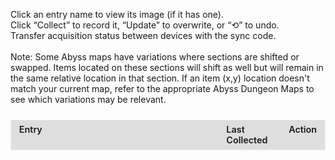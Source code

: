 <!--
  This file is a self contained web component that tracks collectible entries.
  It uses:
    - HTML for structure
    - CSS for styles (inside <style>)
    - JavaScript for behavior (inside <script>)
  Data is saved to the browser's localStorage so it persists per device.
-->

<style>
  /* ====== LAYOUT / WRAPPERS ======
     The outer containers that hold the tracker and sync controls.
  */
  #sync-container {
    margin-bottom: 1.5rem;
  }

  #tracker-container {
    overflow-x: auto;               /* Allow horizontal scroll on small screens */
    -webkit-overflow-scrolling: touch; /* Smooth scrolling */
  }

  /* ====== TABLE BASE STYLES ======
     Fixed layout makes columns consistent and prevents layout shifts.
  */
  #tracker-container table {
    border: 1px solid rgba(221, 209, 183, 0.3);
    width: 100%;
    table-layout: fixed;            /* Important for fixed column widths */
    border-collapse: collapse;      /* Merge borders */
  }

  /* ====== COLUMN WIDTHS ======
     First column is the largest (entry + details), others are smaller.
  */
  #tracker-container th:nth-child(1),
  #tracker-container td:nth-child(1) {
    width: 60%;
  }
  #tracker-container th:nth-child(2),
  #tracker-container td:nth-child(2) {
    width: 20%;
  }
  #tracker-container th:nth-child(3),
  #tracker-container td:nth-child(3) {
    width: 20%;
    white-space: nowrap; /* Prevent action column from wrapping weirdly */
  }

  /* ====== CELL STYLING ======
     Shared styles for header and data cells.
  */
  #tracker-container th,
  #tracker-container td {
    border: 1px solid var(--md-typeset-fg-color--light);
    padding: 0.4rem 0.8rem;
    vertical-align: top;
    font-size: 0.9rem;
    text-align: left;
    word-wrap: break-word;
    white-space: normal;
  }

  /* Header row styling */
  #tracker-container thead th {
    background-color: rgba(51,51,51,0.15);
    color: var(--md-default-fg-color--light);
    font-weight: 600;
  }

  /* ====== SECTION / SUBSECTION ROWS ======
     These are rows injected by JS to visually group items.
  */
  #tracker-container .section-header td {
    background-color: rgba(51,51,51,0.8);
    color: var(--md-default-fg-color--light);
    font-weight: bold;
    text-align: center;
    padding: 0.6rem;
  }

  #tracker-container .subsection-header td {
    background-color: rgba(94,139,222,0.1);
    border: 1px solid #5e8bde;
    color: var(--md-default-fg-color--light);
    font-style: italic;
    padding: 0.4rem 0.6rem;
  }

  /* ====== SECONDARY TEXT (DETAILS) ======
     Shown under an entry's title (tips, reset timing, etc.).
  */
  #tracker-container .details {
    margin-top: 0.25rem;
    font-size: 0.8rem;
    color: var(--md-typeset-fg-color--light);
    padding-left: 0.6rem;
  }

  /* ====== LINKS (OPEN IMAGE MODAL) ====== */
  #tracker-container .entry-link {
    color: var(--md-typeset-a-color);
    text-decoration: none;
    transition: color 0.2s ease;
  }
  #tracker-container .entry-link:hover,
  #tracker-container .entry-link:focus {
    text-decoration: underline;
    outline: 2px solid var(--md-typeset-a-color);
    outline-offset: 2px;
  }

  /* ====== CHECKMARK STATE ======
     Row gets 'collected' class after user clicks 'Collect'/'Update'.
  */
  #tracker-container .checkmark {
    margin-right: 0.4rem;
    font-size: 1.6rem;
    color: var(--md-typeset-fg-color--light); /* default gray */
    vertical-align: middle;
    line-height: 1;
  }
  #tracker-container tr.collected .checkmark {
    color: #2fb170; /* green when collected */
  }

  /* ====== BUTTONS (COLLECT / UPDATE / UNDO) ====== */
  #tracker-container button {
    padding: 0.2rem 0.4rem;
    font-size: 0.75rem;
    border: 1px solid var(--md-typeset-fg-color--light);
    border-radius: 4px;
    background: transparent;
    color: var(--md-default-fg-color--light);
    cursor: pointer;
    transition: background-color 0.2s ease;
  }
  #tracker-container button:hover,
  #tracker-container button:focus {
    background: var(--md-typeset-a-color);
    color: var(--md-default-fg-color--light);
    outline: none;
  }
  #tracker-container button:focus {
    outline: 2px solid var(--md-typeset-a-color);
    outline-offset: 2px;
  }

  /* ====== MODAL OVERLAY (IMAGE PREVIEW) ====== */
  #modal {
    display: none;                  /* Hidden until a link is clicked */
    position: fixed;
    top: 0; left: 0; right: 0; bottom: 0;
    background: rgba(0,0,0,0.6);
    align-items: center;
    justify-content: center;
    z-index: 1000;
  }
  #modal .modal-content {
    background: var(--md-default-bg-color--light);
    padding: 1rem;
    border-radius: 6px;
    max-width: 90%;
    max-height: 80vh;
    overflow: auto;
    position: relative;
  }
  #modal .modal-close {
    position: absolute;
    top: 0.5rem;
    right: 0.5rem;
    cursor: pointer;
    font-size: 1.2rem;
  }
  #modal img {
    max-width: 100%;
    max-height: 60vh;
    display: block;
    margin: 0 auto;
  }

  /* ====== MOBILE TWEAKS ======
     Smaller text, tighter padding, and automatic table widths.
  */
  @media (max-width: 600px) {
    #tracker-container p {
      font-size: 0.85rem;
    }
    #tracker-container th,
    #tracker-container td {
      font-size: 0.75rem;
      padding: 0.2rem 0.4rem;
    }
    #tracker-container .section-header td {
      font-size: 0.9rem;
      padding: 0.4rem;
    }
    #tracker-container .details {
      font-size: 0.7rem;
    }
    #tracker-container button,
    #tracker-container .entry-link {
      font-size: 0.75rem;
    }

    /* Let the table decide widths automatically on very small screens */
    #tracker-container table {
      table-layout: auto;
    }
    #tracker-container th:nth-child(1),
    #tracker-container td:nth-child(1),
    #tracker-container th:nth-child(2),
    #tracker-container td:nth-child(2),
    #tracker-container th:nth-child(3),
    #tracker-container td:nth-child(3) {
      width: auto;
    }
  }
</style>


<div id="tracker-container">
  <!-- Instructions for users -->
  <p>
    Click an entry name to view its image (if it has one).<br>
    Click “Collect” to record it, “Update” to overwrite, or “⟲” to undo.<br>
    Transfer acquisition status between devices with the sync code.<br>
    <br>
    Note: Some Abyss maps have variations where sections are shifted or swapped. Items located on these sections will shift as well but will remain in the same relative location in that section. If an item (x,y) location doesn't match your current map, refer to the appropriate Abyss Dungeon Maps to see which variations may be relevant.
  </p>

  <!-- This is where the sync UI (copyable code + paste-to-sync) appears -->
  <div id="sync-container"></div>

  <!-- Main tracker table. JS will fill <tbody> dynamically. -->
  <table id="tracker" class="no-sort">
    <!-- Optional column width hints; CSS also sets widths -->
    <colgroup>
      <col style="width: 70%;">
      <col style="width: 18%;">
      <col style="width: 12%;">
    </colgroup>
    <thead>
      <tr><th>Entry</th><th>Last Collected</th><th>Action</th></tr>
    </thead>
    <tbody></tbody>
  </table>
</div>

<!-- Image modal for when users click an entry with an image -->
<div id="modal">
   <div class="modal-content">
     <span class="modal-close">×</span>
     <div id="modal-image"></div>
   </div>
</div>

<script>
;(function(){
  /* ==========================
     UTILITIES: DATES & LABELS
     ========================== */

  /**
   * getNextResetDate
   * Calculates the next reset date based on a reference timestamp and a repeat interval (in weeks).
   * - If 'now' is before the reference, returns the reference.
   * - Otherwise, advances in intervals until the next future date.
   */
  function getNextResetDate({ reference, intervalWeeks }) {
    const now    = new Date();
    const ref    = new Date(reference);
    const period = intervalWeeks * 7 * 24 * 60 * 60 * 1000; // weeks -> ms
    if (now < ref) return ref;
    const elapsed = now - ref;
    const cycles  = Math.ceil(elapsed / period);
    return new Date(ref.getTime() + cycles * period);
  }

  /**
   * formatResetLabel
   * Returns a string like: "Resets Sep 2, 10:00 AM".
   * Uses user locale via toLocaleString.
   */
  function formatResetLabel(dt) {
    return 'Resets ' + dt.toLocaleString(undefined, {
      month: 'short',
      day:   'numeric',
      hour:  'numeric',
      minute:'2-digit'
    });
  }

  /* ==========================
     DATA MODEL
     ==========================
     SECTIONS is your content source. Each section contains 'items' which are:
       - { subheader: '...' }     // A visual label
       - Or a regular entry object with:
         id:        unique string key (used in localStorage)
         title:     user friendly name shown in the table
         details:   optional detail summary shown below title
         image:     optional image path; if present and clickable=true, clicking opens modal
         clickable: boolean; if true, title becomes a link that opens modal
         reset:     optional { reference: ISO date string, intervalWeeks: number } for recurring reset label
  */
  const SECTIONS = [
    {
      title: 'Mausoleum Reset',
      items: [
        { subheader: 'Ancient Mausoleum' },
        {
          id:    'cauldron_mausoleum',
          title: 'Crucible Mausoleum',
          reset: {
            reference:    '2025-05-31T10:00:00',  // Initial reset anchor time (local time)
            intervalWeeks: 2                      // Repeat every 2 weeks
          },
          image:     '',                          // No image: remains non-clickable
          clickable: false
        }
    ]
  },
  {
    title: 'Adventurer Remains',
    items: [
      { subheader: 'Beginning Abyss' },
      {
        id: 'b1f_awakened_chamber',
        title: 'Old Remains: Cursed Wheel to Awakening',
        details: 'Part of the Intro',
        image: '/appendices/img/respawning-bone-death-stench.jpg',
        clickable: false
      },
      {
        id: 'b1f_stench_quest',
        title: 'Class Remains: B1F (Death Stench Investigation Request)',
        details: 'Wheel to Kings Rescue, accept the Request in the Adventurers Guild, and head to the location',
        image: '../img/bones/respawning-bone-death-stench.jpg',
        clickable: true
      },
      {
        id: 'b3f_goblin_south',
        title: 'Adventurers Remains: B3F (Goblin’s Nest - chest)',
        details: 'Wheel to Kings Rescue and head to the chest location south of the Goblin Nest entrance',
        image: '../img/bones/respawning-bone-goblin-den.jpg',
        clickable: true
      },
      {
        id: 'b3f_goblin_northeast',
        title: 'Adventurers Remains: B3F (Goblin’s Nest - Goblin Boss)',
        details: 'Wheel to Kings Rescue and head to the goblin fight in the northeast',
        image: '../img/bones/respawning-bone-goblin-den.jpg',
        clickable: true
      },
      {
        id: 'b4f_rubble',
        title: 'Adventurers Remains: B4F',
        details: 'Assuming you wheeled to Kings Rescue already, head to the location',
        image: '../img/bones/respawning-bone-b4f.jpg',
        clickable: true
      },
      {
        id: 'b5f_toxin_swamps',
        title: 'Adventurers Remains: B5F',
        details: 'Assuming you wheeled to Kings Rescue already, head to the location',
        image: '../img/bones/respawning-bone-b5f.jpg',
        clickable: true
      },
      {
        id: 'b6f_before_statue',
        title: 'Adventurers Remains: B6F',
        details: 'Same as above, you need to come in from B5F to take the portals',
        image: '../img/bones/respawning-bone-b6f.jpg',
        clickable: true
      },
      {
        id: 'b7f_rubble_reverse',
        title: 'Adventurers Remains: B7F',
        details: 'Same as below, you need to first drop the rocks on B8F',
        image: '../img/bones/respawning-bone-b7f.jpg',
        clickable: true
      },
      {
        id: 'b8f_nutrient',
        title: 'Adventurers Remains: B8F',
        details: 'Assuming you wheeled to Kings Rescue already, head to the location',
        image: '../img/bones/respawning-bone-b8f.jpg',
        clickable: true
      },
      { subheader: 'Trade Waterway' },
      {
        id: 'trade_waterway_pier',
        title: 'Adventurers Remains: 7th District (Shore of the Dead)',
        details: 'Bone will not respawn after Abyss 2 GWO is killed. You will need to cursed wheel before then.',
        image: '../img/bones/respawning-bone-pier-location.jpg',
        clickable: true
      },
      { subheader: 'Impregnable Fortress' },
      {
        id: 'fortress_catacombs',
        title: 'Adventurers Remains: Catacombs',
        details: 'Location is at green checkmark. You will need to solve the candle puzzle to open the door to that location.',
        image: '../img/bones/respawning-bone-catacomb.jpg',
        clickable: true
      }
    ]
  },
  {
    title: 'Equipment/Request Rewards',
    items: [
      { subheader: 'Beginning Abyss' },
      {
        id: 'abyss_b1f_feathered',
        title: 'Feathered Cap',
        details: 'Chest in B1F (x:11, y:21)',
        image: '',
        clickable: false
      },
      {
        id: 'abyss_b3f_exorcism',
        title: 'Exorcism Armor',
        details: 'Chest in B3F (x:0, y:3)',
        image: '',
        clickable: false
      },
      {
        id: 'abyss_b5f_resistance',
        title: 'Ring of Resistance',
        details: 'Chest in B3F (x:12, y:19)',
        image: '',
        clickable: false
      },
      {
        id: 'abyss_b4f_halberd',
        title: 'Halberd',
        details: 'Chest in B4F (x:2, y:13)',
        image: '',
        clickable: false
      },
      {
        id: 'abyss_b5f_huntsman',
        title: 'Huntsmans Bow',
        details: 'Chest in B5F (x:8, y:2)',
        image: '',
        clickable: false
      },
      {
        id: 'abyss_b5f_breeze',
        title: 'Sword of the Breeze',
        details: 'Chest in B5F (x:8, y:3)',
        image: '',
        clickable: false
      },
      {
        id: 'bracelet_of_impurity',
        title: 'Bracelet of Impurity',
        details: 'Chest in B8F (x:0, y:22)',
        image: '',
        clickable: false
      },
      {
        id: 'bracelet_of_urgency',
        title: 'Bracelet of Urgency',
        details: 'Quest Reward from "Knight-Butcher Ent Proliferation"',
        image: '',
        clickable: false
      },
      {
        id: 'undead_ward',
        title: 'Undead Ward',
        details: 'Quest Reward from "Abyssal Heretic"',
        image: '',
        clickable: false
      },
      {
        id: 'plague_mask',
        title: 'Plague Mask',
        details: 'Clear all waves in "March of the Undead" request',
        image: '',
        clickable: false
      },
      {
        id: 'digger_pickaxe',
        title: 'Digging Mattock',
        details: 'Quest Reward from "Saving Lambert"',
        image: '',
        clickable: false
      },
      {
        id: 'royal_amulet',
        title: 'Royal Herald Amulet',
        details: 'Quest Reward from "Save the King"',
        image: '',
        clickable: false
      },
      {
        id: 'bracelet_of_battle',
        title: 'Bracelet of Battle',
        details: 'Chance to drop from "The Greater Demon"',
        image: '',
        clickable: false
      },
      { subheader: 'Trade Waterway' },
      {
        id: 'lightfoot_sandals',
        title: 'Light Sandals',
        details: 'Chest in 3rd District',
        image: '',
        clickable: false
      },
      {
        id: 'thieves_gloves',
        title: 'Thieves Gloves',
        details: 'Chest in 4th District',
        image: '',
        clickable: false
      },
      {
        id: 'man_eater',
        title: 'Man-Eater',
        details: 'Chest in 5th District',
        image: '',
        clickable: false
      },
      {
        id: 'mask_water_deity',
        title: 'Mask of the Water God',
        details: 'Chest in 6th District',
        image: '',
        clickable: false
      },
      {
        id: 'bird_dropper',
        title: 'Bird Dropper',
        details: 'Quest Reward from "Hydra Plant Procurement"',
        image: '',
        clickable: false
      },
      {
        id: 'bloodstained_gloves',
        title: 'Bloodstained Gloves',
        details: 'Quest Reward from "Servant and Cargo Recovery"',
        image: '',
        clickable: false
      },
      {
        id: 'melgina_choker',
        title: 'Melgina’s Choker',
        details: 'Defeat Octonarus after giving Melgina the Mackerel Sandwich',
        image: '',
        clickable: false
      },
      {
        id: 'shield_of_honor',
        title: 'Shield of Honor',
        details: 'Quest Reward from "Missing Person (Princess Route)"',
        image: '',
        clickable: false
      },
      {
        id: 'oktonaras_necklace',
        title: 'Octonarus’s Necklace',
        details: 'Defeat Octonarus after giving Melgina the Titanium Knife',
        image: '',
        clickable: false
      },
      {
        id: 'tyranny_cutlass',
        title: 'Cutlass of Tyranny',
        details: 'Choose "Octonarus‘s Cherished Sword" after defeating Octonarus',
        image: '',
        clickable: false
      },
      {
        id: 'sea_god_pearl',
        title: 'Pearl of the Sea God',
        details: 'Quest Reward from "Arena Tournament by Avare"',
        image: '',
        clickable: false
      },
      { subheader: 'Impregnable Fortress' },
      {
        id: 'skull_necklace',
        title: 'Skull Necklace',
        details: 'Quest Reward from "Putting Evil Spirits to Rest" or Zone 2 Chest',
        image: '',
        clickable: false
      },
      {
        id: 'enemy_scope',
        title: 'Enemy Spyglass',
        details: 'Quest Reward from "Bodyguard for Ruins Exploration"',
        image: '',
        clickable: false
      },
      {
        id: 'demonic_crystal',
        title: 'Demonic Crystal',
        details: 'Fortress Underground » "Guardian of Forbidden Exploration" quest » "You Know Sin"',
        image: '',
        clickable: false
      },
      {
        id: 'goats_cloak',
        title: 'Goatskin Cloak',
        details: 'Quest Reward from "Antique Scarlet Doll" or Chest in Zone 6',
        image: '',
        clickable: false
      },
      {
        id: 'knights_cloak',
        title: 'Knight’s Cloak',
        details: 'Quest Reward from "Expedition to Clear the Fortress Lower Levels"',
        image: '',
        clickable: false
      },
      {
        id: 'glittering_ring',
        title: 'Shining Finger Band',
        details: 'Reward from beating Morgus, God of Death',
        image: '',
        clickable: false
      },
      {
        id: 'elegant_dancer',
        title: 'Elegant Dancer',
        details: 'Admiral Route Clear Reward',
        image: '',
        clickable: false
      },
      {
        id: 'tome_shieldbearer',
        title: 'Tome of the Loyal Shieldbearer',
        details: 'Princess Route Clear Reward',
        image: '',
        clickable: false
      },
      {
        id: 'holy_white_gem',
        title: 'Luminous Holy White Gem',
        details: 'Papal Route Clear Reward',
        image: '',
        clickable: false
      },
      {
        id: 'soul_potion_d9',
        title: 'Mana Elixir',
        details: 'District 9',
        image: '',
        clickable: false
      },
      {
        id: 'embroidered_hankerchief',
        title: 'Golden Embroidered Handkerchief',
        details: 'Quest Reward from Cleanup Operation quest reward',
        image: '',
        clickable: false
      },
      {
        id: 'everlasting_lily',
        title: 'Everlasting Lily',
        details: 'Quest Reward from "Requiem for the Evil Spirit" quest',
        image: '',
        clickable: false
      }
    ]
  }
  ];

  /* ==========================
     PERSISTENCE
     ==========================
     Data lives in localStorage under STORAGE_KEY.
     'data' is an object mapping item.id -> timestamp(ms) of last collection.
  */
  const STORAGE_KEY = 'respawn_acquisition_data';
  let data = JSON.parse(localStorage.getItem(STORAGE_KEY) || '{}');

  /* ==========================
     DOM REFERENCES
     ========================== */
  const tbody = document.querySelector('#tracker tbody');
  const modal = document.getElementById('modal');
  const mImg = document.getElementById('modal-image');         // Container where img tag is inserted
  const mImgContainer = document.getElementById('modal-image'); // Same element; alias for clarity
  const mClose = document.querySelector('.modal-close');
  const syncCt = document.getElementById('sync-container');

  /* ==========================
     HELPER: DATE FORMATTING
     ========================== */
  function formatDate(ts) {
    return ts ? new Date(ts).toLocaleString() : '-';
  }

  /* Save current 'data' into localStorage. */
  function save() {
    localStorage.setItem(STORAGE_KEY, JSON.stringify(data));
  }

  /* ==========================
     SYNC UI
     ==========================
     - Current state is shown as a Base64 code (read-only input + Copy button).
     - Paste a code and press Sync to overwrite local data with that code's data.
     - For transferring progress across devices/browsers.
  */
  function initializeSyncUI() {
    // Reset container each re-render
    syncCt.innerHTML = '';

    // Generate a shareable code for the current data
    const currentCode = btoa(JSON.stringify(data));

    // Read-only field with current sync code
    const codeInput = document.createElement('input');
    codeInput.readOnly = true;
    codeInput.value = currentCode;
    codeInput.style.width = '8rem';

    // Copy button: copies current code to clipboard
    const copyBtn = document.createElement('button');
    copyBtn.textContent = 'Copy';
    copyBtn.addEventListener('click', () => {
      navigator.clipboard.writeText(currentCode);
      copyBtn.textContent = 'Copied!';
      setTimeout(() => copyBtn.textContent = 'Copy', 1500);
    });

    // Row 1 label + controls
    const row1 = document.createElement('div');
    row1.textContent = 'Sync Code: ';
    row1.append(codeInput, copyBtn);

    // Paste field: user pastes a shared code here
    const pasteInput = document.createElement('input');
    pasteInput.placeholder = 'Paste Sync Code';
    pasteInput.style.width = '8rem';

    // Sync button: tries to decode & load pasted code into 'data'
    const syncBtn = document.createElement('button');
    syncBtn.textContent = 'Sync';
    syncBtn.addEventListener('click', () => {
      const txt = pasteInput.value.trim();
      if (!txt) return alert('Please paste a code.');
      try {
        const obj = JSON.parse(atob(txt));
        data = obj;     // Replace current data with decoded object
        save();         // Persist replacement
        render();       // Re-render UI with new data
      } catch (e) {
        alert('Invalid sync code');
      }
    });

    // Row 2 label + controls
    const row2 = document.createElement('div');
    row2.textContent = 'Paste Code: ';
    row2.append(pasteInput, syncBtn);

    // Inject both rows into the sync container
    syncCt.append(row1, row2);
  }

  /* ==========================
     RENDERER
     ==========================
     Builds all table rows based on SECTIONS and current 'data'.
     Binds click handlers for Collect/Update, Undo, and Image links.
  */
  function render() {
    let html = '';

    // Build rows for each section and its items
    SECTIONS.forEach(sec => {
      // Section header row
      html += `<tr class="section-header"><td colspan="3">${sec.title}</td></tr>`;

      // Each item within a section
      sec.items.forEach(it => {
        // Visual subsection row seperators
        if (it.subheader) {
          html += `<tr class="subsection-header"><td colspan="3">${it.subheader}</td></tr>`;
          return;
        }

        // Is this item currently marked as collected?
        const done = Boolean(data[it.id]);

        // Checkmark always shows; color changes with 'collected' class
        const chk = `<span class="checkmark">✓</span>`;

        // If clickable, make the title an anchor; otherwise, just text
        const nameEl = it.clickable
          ? `<a href="#" class="entry-link" data-img="${it.image}" data-title="${it.title}">${it.title}</a>`
          : `<span>${it.title}</span>`;

        // Show either a reset label (if reset info exists) or details string
        const details = it.reset
          ? formatResetLabel(getNextResetDate(it.reset))
          : (it.details || '');

        // Primary action toggles between 'Collect' and 'Update'
        const actBtn = `<button class="action-btn">${done ? 'Update' : 'Collect'}</button>`;

        // Reset button appears only when item has been collected
        const rstBtn = done ? `<button class="reset-btn" title="Undo">⟲</button>` : '';

        // Compose the row HTML
        html += `
          <tr data-id="${it.id}" class="${done ? 'collected' : ''}">
            <td>${chk}${nameEl}${details ? `<div class="details">${details}</div>` : ''}</td>
            <td class="ts">${formatDate(data[it.id])}</td>
            <td>${actBtn}${rstBtn}</td>
          </tr>`;
      });
    });

    // Inject all rows into the table body
    tbody.innerHTML = html;

    // ==== Wire up button/link behaviors after DOM insertion ====

    // Collect/Update: set current timestamp for this id
    tbody.querySelectorAll('.action-btn').forEach(btn =>
      btn.onclick = e => {
        const id = e.target.closest('tr').dataset.id;
        data[id] = Date.now(); // store time of collection/update
        save();
        render();              // re-render to reflect new state
      }
    );

    // Undo: remove the timestamp for this id
    tbody.querySelectorAll('.reset-btn').forEach(btn =>
      btn.onclick = e => {
        const id = e.target.closest('tr').dataset.id;
        delete data[id]; // delete property from 'data'
        save();
        render();
      }
    );

    // Image open: show modal with the linked image
    tbody.querySelectorAll('.entry-link').forEach(link =>
      link.onclick = e => {
        e.preventDefault();
        // Clear and insert a fresh img tag so repeated clicks always work
        mImgContainer.innerHTML = '';
        const img = document.createElement('img');
        img.src = link.dataset.img;
        img.alt = link.dataset.title;
        mImgContainer.appendChild(img);
        modal.style.display = 'flex';
      }
    );

    // Rebuild the sync controls (so they always reflect the latest code)
    initializeSyncUI();
  }

  /* ==========================
     MODAL OPEN/CLOSE
     ========================== */
  mClose.onclick = () => modal.style.display = 'none';
  modal.onclick = e => {
    // Clicking outside the dialog content closes the modal
    if (e.target === modal) modal.style.display = 'none';
  };

  // Initial render on page load
  render();
})();
</script>

<!--
==========================================
INSTRUCTION MANUAL
==========================================
This guide explains how to extend and maintain the tracker.

TABLE OF CONTENTS
1) How data is stored
2) How to add a new SECTION
3) How to add a new SUBSECTION header
4) How to add a new ITEM (entry) with/without image
5) How to enable reset timers for an item
6) How to test and verify your additions
7) How to migrate or share your progress
8) Common troubleshooting tips

------------------------------------------
1) HOW DATA IS STORED
------------------------------------------
- Progress is saved in the browser's localStorage under the key:
    STORAGE_KEY = 'respawn_acquisition_data'
- The data shape is a JSON object:
    {
      "<item.id>": <timestamp_ms_of_last_collect>,
      ...
    }
- Deleting an entry's key "uncollects" it.
- This is per browser and per device storage.

------------------------------------------
2) HOW TO ADD A NEW SECTION
------------------------------------------
- Sections are top level objects in the SECTIONS array.
- Each section has:
    {
      title: 'Your Section Title',
      items: [ ... ]
    }
- Add a new object to SECTIONS, keeping the same structure.

EXAMPLE:
SECTIONS.push({
  title: 'New Region',
  items: [
    { subheader: 'Zone A' },
    {
      id: 'zone_a_item_1',
      title: 'First Thing in Zone A',
      details: 'How to find it',
      image: '../img/zone-a-1.jpg',
      clickable: true
    }
  ]
});

------------------------------------------
3) HOW TO ADD A NEW SUBSECTION HEADER
------------------------------------------
- A subsection header is an item with only:
    { subheader: 'Label Text' }
- Insert it anywhere inside a section's 'items' to visually separate groups.

------------------------------------------
4) HOW TO ADD A NEW ITEM (ENTRY)
------------------------------------------
- Items require a unique 'id' string. Use lowercase with underscores for consistency.
- Minimum fields:
    {
      id: 'unique_id_here',
      title: 'Visible Entry Name',
      clickable: false
    }
- Optional fields:
    - details: string (helper text shown under the title)
    - image: relative or absolute URL to an image (used if clickable=true)
    - clickable: boolean (if true, title becomes a link that opens a modal)
    - reset: object (see section 5)

EXAMPLE (non-clickable):
{
  id: 'abyss_b2f_example',
  title: 'Example Reward',
  details: 'Chest at (x:4, y:7)',
  image: '',
  clickable: false
}

EXAMPLE (clickable with image):
{
  id: 'abyss_b3f_map_spot',
  title: 'Map Spot with Screenshot',
  details: 'See the image for exact position',
  image: '../img/b3f-spot.jpg',
  clickable: true
}

------------------------------------------
5) HOW TO ENABLE RESET TIMERS FOR AN ITEM
------------------------------------------
- Some items reset on a schedule. Use the 'reset' field:
    reset: {
      reference: 'YYYY-MM-DDTHH:mm:ss', // Local time ISO string
      intervalWeeks: <number_of_weeks>
    }
- The UI will display a "Resets MMM D, HH:MM" label under the title.
- 'reference' is the base "anchor" reset time. The next reset jumps in
  interval-sized steps from that anchor (not from the last collection).

EXAMPLE:
{
  id: 'weekly_boss',
  title: 'Weekly Boss Chest',
  reset: {
    reference: '2025-08-01T10:00:00',
    intervalWeeks: 1
  },
  clickable: false
}

------------------------------------------
6) HOW TO TEST AND VERIFY YOUR ADDITIONS
------------------------------------------
- After editing SECTIONS, reload the page.
- Check that:
  - Your new section/subsection/item appears.
  - Clicking "Collect" sets the timestamp in the table.
  - "Update" refreshes the timestamp.
  - "⟲" clears the timestamp.
  - If clickable=true, clicking the title opens the modal with your image.
  - If reset is set, the "Resets ..." label appears and shows a sensible date.

------------------------------------------
7) HOW TO MIGRATE OR SHARE YOUR PROGRESS
------------------------------------------
- Use the "Sync Code" at the top:
  - Click "Copy" to copy your current progress as a Base64 string.
  - On another device/browser, paste that code in "Paste Code" and click "Sync".
- WARNING: "Sync" REPLACES the current device's progress with the pasted code.

------------------------------------------
8) COMMON TROUBLESHOOTING TIPS
------------------------------------------
- My image link opens a blank modal:
  - Ensure 'clickable: true' and 'image' points to a valid, reachable path.
  - Open the image URL directly in the browser to confirm it loads.

- My new item doesn't save:
  - Confirm 'id' is unique and non-empty.
  - Open DevTools > Application > Local Storage to inspect values.

- Reset label shows a weird time:
  - The browser uses local time. Double-check the 'reference' value and format.
  - Make sure 'intervalWeeks' is a number (e.g., 1, 2).

- I want to clear all progress quickly:
  - Open DevTools Console and run:
      localStorage.removeItem('respawn_acquisition_data');
  - Then reload the page.

END OF MANUAL
-->
